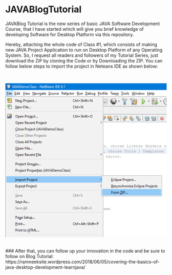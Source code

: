 # JAVABlogTutorial
JAVABlog Tutorial is the new series of basic JAVA Software Development Course, that I have started which will give you brief knowledge of developing Software for Desktop Platform
via this repository.<br/>
<p font-style="justify">Hereby, attaching the whole code of Class #1, which consists of making new JAVA Project Application to run on Desktop Platform of any Operating System.
So, I request all readers and followers of my Tutorial Series, just download the ZiP by cloning the Code or by Downloading the ZIP. You can follow below steps
to import the project in Neteans IDE as shown below:</p><br/>

![Import Project](https://github.com/Ramneek-Kalra/JAVABlogTutorial/blob/master/Import%20Project.png)

<br/>
### After that, you can follow up your innovation in the code and be sure to follow on Blog Tutorial: https://ramneeksite.wordpress.com/2018/06/05/covering-the-basics-of-java-desktop-development-learnjava/
